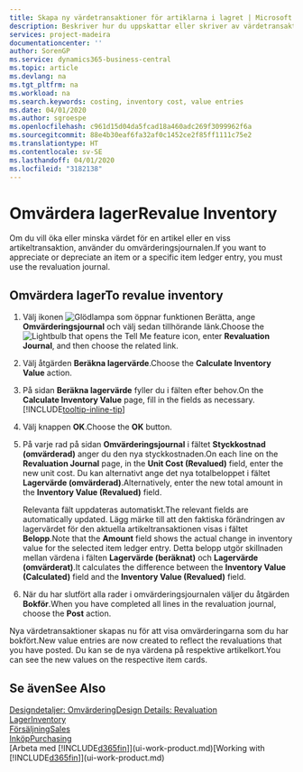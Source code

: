 ```yaml
---
title: Skapa ny värdetransaktioner för artiklarna i lagret | Microsoft Docs
description: Beskriver hur du uppskattar eller skriver av värdetransaktionerna av en eller flera artiklar i lager genom att bokföra deras faktiska, beräknade värde.
services: project-madeira
documentationcenter: ''
author: SorenGP
ms.service: dynamics365-business-central
ms.topic: article
ms.devlang: na
ms.tgt_pltfrm: na
ms.workload: na
ms.search.keywords: costing, inventory cost, value entries
ms.date: 04/01/2020
ms.author: sgroespe
ms.openlocfilehash: c961d15d04da5fcad18a460adc269f3099962f6a
ms.sourcegitcommit: 88e4b30eaf6fa32af0c1452ce2f85ff1111c75e2
ms.translationtype: HT
ms.contentlocale: sv-SE
ms.lasthandoff: 04/01/2020
ms.locfileid: "3182138"
---
```

# <a name="revalue-inventory"></a><span data-ttu-id="cc4e3-103">Omvärdera lager</span><span class="sxs-lookup"><span data-stu-id="cc4e3-103">Revalue Inventory</span></span>
<span data-ttu-id="cc4e3-104">Om du vill öka eller minska värdet för en artikel eller en viss artikeltransaktion, använder du omvärderingsjournalen.</span><span class="sxs-lookup"><span data-stu-id="cc4e3-104">If you want to appreciate or depreciate an item or a specific item ledger entry, you must use the revaluation journal.</span></span>

## <a name="to-revalue-inventory"></a><span data-ttu-id="cc4e3-105">Omvärdera lager</span><span class="sxs-lookup"><span data-stu-id="cc4e3-105">To revalue inventory</span></span>
1. <span data-ttu-id="cc4e3-106">Välj ikonen ![Glödlampa som öppnar funktionen Berätta](media/ui-search/search_small.png "Berätta vad du vill göra"), ange **Omvärderingsjournal** och välj sedan tillhörande länk.</span><span class="sxs-lookup"><span data-stu-id="cc4e3-106">Choose the ![Lightbulb that opens the Tell Me feature](media/ui-search/search_small.png "Tell me what you want to do") icon, enter **Revaluation Journal**, and then choose the related link.</span></span>
2. <span data-ttu-id="cc4e3-107">Välj åtgärden **Beräkna lagervärde**.</span><span class="sxs-lookup"><span data-stu-id="cc4e3-107">Choose the **Calculate Inventory Value** action.</span></span>
3. <span data-ttu-id="cc4e3-108">På sidan **Beräkna lagervärde** fyller du i fälten efter behov.</span><span class="sxs-lookup"><span data-stu-id="cc4e3-108">On the **Calculate Inventory Value** page, fill in the fields as necessary.</span></span> [!INCLUDE[tooltip-inline-tip](includes/tooltip-inline-tip_md.md)]
4. <span data-ttu-id="cc4e3-109">Välj knappen **OK**.</span><span class="sxs-lookup"><span data-stu-id="cc4e3-109">Choose the **OK** button.</span></span>
5. <span data-ttu-id="cc4e3-110">På varje rad på sidan **Omvärderingsjournal** i fältet **Styckkostnad (omvärderad)** anger du den nya styckkostnaden.</span><span class="sxs-lookup"><span data-stu-id="cc4e3-110">On each line on the **Revaluation Journal** page, in the **Unit Cost (Revalued)** field, enter the new unit cost.</span></span> <span data-ttu-id="cc4e3-111">Du kan alternativt ange det nya totalbeloppet i fältet **Lagervärde (omvärderad)**.</span><span class="sxs-lookup"><span data-stu-id="cc4e3-111">Alternatively, enter the new total amount in the **Inventory Value (Revalued)** field.</span></span>

    <span data-ttu-id="cc4e3-112">Relevanta fält uppdateras automatiskt.</span><span class="sxs-lookup"><span data-stu-id="cc4e3-112">The relevant fields are automatically updated.</span></span> <span data-ttu-id="cc4e3-113">Lägg märke till att den faktiska förändringen av lagervärdet för den aktuella artikeltransaktionen visas i fältet **Belopp**.</span><span class="sxs-lookup"><span data-stu-id="cc4e3-113">Note that the **Amount** field shows the actual change in inventory value for the selected item ledger entry.</span></span> <span data-ttu-id="cc4e3-114">Detta belopp utgör skillnaden mellan värdena i fälten **Lagervärde (beräknat)** och **Lagervärde (omvärderat)**.</span><span class="sxs-lookup"><span data-stu-id="cc4e3-114">It calculates the difference between the **Inventory Value (Calculated)** field and the **Inventory Value (Revalued)** field.</span></span>
6. <span data-ttu-id="cc4e3-115">När du har slutfört alla rader i omvärderingsjournalen väljer du åtgärden **Bokför**.</span><span class="sxs-lookup"><span data-stu-id="cc4e3-115">When you have completed all lines in the revaluation journal, choose the **Post** action.</span></span>

<span data-ttu-id="cc4e3-116">Nya värdetransaktioner skapas nu för att visa omvärderingarna som du har bokfört.</span><span class="sxs-lookup"><span data-stu-id="cc4e3-116">New value entries are now created to reflect the revaluations that you have posted.</span></span> <span data-ttu-id="cc4e3-117">Du kan se de nya värdena på respektive artikelkort.</span><span class="sxs-lookup"><span data-stu-id="cc4e3-117">You can see the new values on the respective item cards.</span></span>

## <a name="see-also"></a><span data-ttu-id="cc4e3-118">Se även</span><span class="sxs-lookup"><span data-stu-id="cc4e3-118">See Also</span></span>
[<span data-ttu-id="cc4e3-119">Designdetaljer: Omvärdering</span><span class="sxs-lookup"><span data-stu-id="cc4e3-119">Design Details: Revaluation</span></span>](design-details-revaluation.md)  
[<span data-ttu-id="cc4e3-120">Lager</span><span class="sxs-lookup"><span data-stu-id="cc4e3-120">Inventory</span></span>](inventory-manage-inventory.md)  
[<span data-ttu-id="cc4e3-121">Försäljning</span><span class="sxs-lookup"><span data-stu-id="cc4e3-121">Sales</span></span>](sales-manage-sales.md)  
[<span data-ttu-id="cc4e3-122">Inköp</span><span class="sxs-lookup"><span data-stu-id="cc4e3-122">Purchasing</span></span>](purchasing-manage-purchasing.md)  
<span data-ttu-id="cc4e3-123">[Arbeta med [!INCLUDE[d365fin](includes/d365fin_md.md)]](ui-work-product.md)</span><span class="sxs-lookup"><span data-stu-id="cc4e3-123">[Working with [!INCLUDE[d365fin](includes/d365fin_md.md)]](ui-work-product.md)</span></span>

